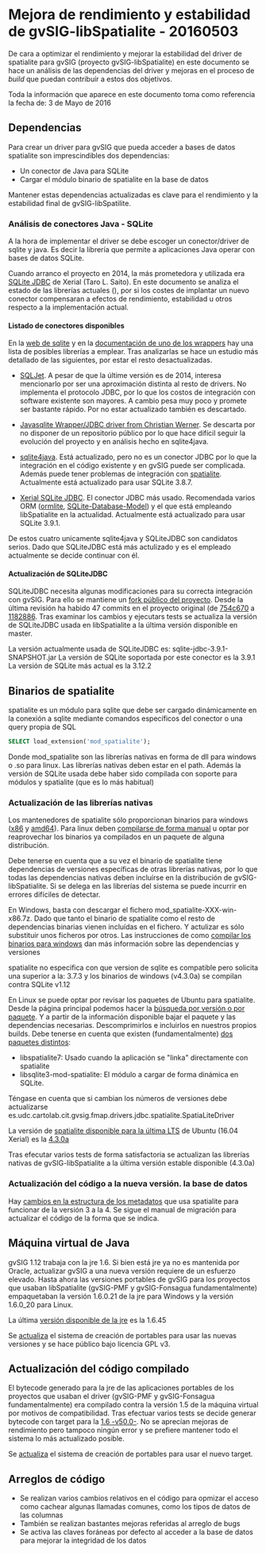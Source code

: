 # Mejora de rendimiento y estabilidad de gvSIG-libSpatialite - 20160503

De cara a optimizar el rendimiento y mejorar la estabilidad del driver de spatialite para gvSIG (proyecto gvSIG-libSpatialite) en este documento se hace un análisis de las dependencias del driver y mejoras en el proceso de *build* que puedan contribuír a estos dos objetivos.

Toda la información que aparece en este documento toma como referencia la fecha de: 3 de Mayo de 2016

## Dependencias

Para crear un driver para gvSIG que pueda acceder a bases de datos spatialite son imprescindibles dos dependencias:

* Un conector de Java para SQLite
* Cargar el módulo binario de spatialite en la base de datos

Mantener estas dependencias actualizadas es clave para el rendimiento y la estabilidad final de gvSIG-libSpatilite.

### Análisis de conectores Java - SQLite

A la hora de implementar el driver se debe escoger un conector/driver de sqlite y java. Es decir la librería que permite a aplicaciones Java operar con bases de datos SQLite.

Cuando arranco el proyecto en 2014, la más prometedora y utilizada era [SQLite JDBC](https://bitbucket.org/xerial/sqlite-jdbc) de Xerial (Taro L. Saito). En este documento se analiza el estado de las librerías actuales (), por si los costes de implantar un nuevo conector compensaran a efectos de rendimiento, estabilidad u otros respecto a la implementación actual.

#### Listado de conectores disponibles

En la [web de sqlite](http://www.sqlite.org/cvstrac/wiki?p=SqliteWrappers) y en la [documentación de uno de los wrappers](https://bitbucket.org/almworks/sqlite4java/wiki/ComparisonToOtherWrappers) hay una lista de posibles librerías a emplear. Tras analizarlas se hace un estudio más detallado de las siguientes, por estar el resto desactualizadas.

* [SQLJet](http://sqljet.com/). A pesar de que la últime versión es de 2014, interesa mencionarlo por ser una aproximación distinta al resto de drivers. No implementa el protocolo JDBC, por lo que los costos de integración con software existente son mayores. A cambio pesa muy poco y promete ser bastante rápido. Por no estar actualizado también es descartado.

* [Javasqlite Wrapper/JDBC driver from Christian Werner](http://www.ch-werner.de/javasqlite/). Se descarta por no disponer de un repositorio público por lo que hace difícil seguir la evolución del proyecto y en análisis hecho en sqlite4java.

* [sqlite4java](https://bitbucket.org/almworks/sqlite4java). Está actualizado, pero no es un conector JDBC por lo que la integración en el código existente y en gvSIG puede ser complicada. Además puede tener problemas de integración con [spatialite](https://bitbucket.org/almworks/sqlite4java/issues/80/sqliteconnectionloadextension-doesnt-work). Actualmente está actualizado para usar SQLite 3.8.7.

* [Xerial SQLite JDBC](https://github.com/xerial/sqlite-jdbc). El conector JDBC más usado. Recomendada varios ORM ([ormlite](http://ormlite.com/), [SQLite-Database-Model](https://github.com/SheldonNeilson/SQLite-Database-Model)) y el que está empleando libSpatialite en la actualidad. Actualmente está actualizado para usar SQLite 3.9.1.

De estos cuatro unicamente sqlite4java y SQLiteJDBC son candidatos serios. Dado que SQLiteJDBC está más actulizado y es el empleado actualmente se decide continuar con él.

#### Actualización de SQLiteJDBC

SQLiteJDBC necesita algunas modificaciones para su correcta integración con gvSIG. Para ello se mantiene un [fork público del proyecto](https://github.com/cartolab/sqlite-jdbc). Desde la última revisión ha habido 47 commits en el proyecto original (de [754c670](https://github.com/xerial/sqlite-jdbc/commit/754c670682994e9906e577b9a2521e3cfb70b2e1) a [1182886](https://github.com/xerial/sqlite-jdbc/commit/118288600bef15c4557cae901e73af3f14c80f7e). Tras examinar los cambios y ejecutars tests se actualiza la versión de SQLiteJDBC usada en libSpatialite a la última versión disponible en master.


La versión actualmente usada de SQLiteJDBC es: sqlite-jdbc-3.9.1-SNAPSHOT.jar
La versión de SQLite soportada por este conector es la 3.9.1
La versión de SQLite más actual es la 3.12.2

## Binarios de spatialite

spatialite es un módulo para sqlite que debe ser cargado dinámicamente en la conexión a sqlite mediante comandos específicos del conector o una query propia de SQL

```sql
SELECT load_extension('mod_spatialite');
```

Donde mod_spatialite son las librerías nativas en forma de dll para windows o .so para linux. Las librerías nativas deben estar en el path. Además la versión de SQLite usada debe haber sido compilada con soporte para módulos y spatialite (que es lo más habitual)

        
### Actualización de las librerías nativas

Los mantenedores de spatialite sólo proporcionan binarios para windows ([x86](http://www.gaia-gis.it/gaia-sins/windows-bin-x86/) y [amd64](http://www.gaia-gis.it/gaia-sins/windows-bin-amd64/)). Para linux deben [compilarse de forma manual](http://www.gaia-gis.it/gaia-sins/linux_how_to.html) u optar por reaprovechar los binarios ya compilados en un paquete de alguna distribución.

Debe tenerse en cuenta que a su vez el binario de spatialite tiene dependencias de versiones específicas de otras librerías nativas, por lo que todas las dependencias nativas deben incluírse en la distribución de gvSIG-libSpatialite. Si se delega en las librerías del sistema se puede incurrir en errores difíciles de detectar.

En Windows, basta con descargar el fichero mod_spatialite-XXX-win-x86.7z. Dado que tanto el binario de spatialite como el resto de dependencias binarias vienen incluídas en el fichero. Y actulizar es sólo substituir unos ficheros por otros. Las instrucciones de como [compilar los binarios para windows](http://www.gaia-gis.it/gaia-sins/mingw_how_to.html) dan más información sobre las dependencias y versiones

spatialite no especifica con que version de sqlite es compatible pero solicita una superior a la: 3.7.3 y los binarios de windows (v4.3.0a) se compilan contra SQLite v1.12

En Linux se puede optar por revisar los paquetes de Ubuntu para spatialite. Desde la página principal podemos hacer la [búsqueda por versión o por paquete](http://packages.ubuntu.com/). Y a partir de la información disponible bajar el paquete y las dependencias necesarias. Descomprimirlos e incluirlos en nuestros propios builds. Debe tenerse en cuenta que existen (fundamentalmente) [dos paquetes distintos](http://permalink.gmane.org/gmane.linux.debian.gis/2223):

* libspatialite7: Usado cuando la aplicación se "linka" directamente con spatialite
* libsqlite3-mod-spatialite: El módulo a cargar de forma dinámica en SQLite.

Téngase en cuenta que si cambian los números de versiones debe actualizarse es.udc.cartolab.cit.gvsig.fmap.drivers.jdbc.spatialite.SpatiaLiteDriver

La versión de [spatialite disponible para la última LTS](http://packages.ubuntu.com/xenial/libsqlite3-mod-spatialite) de Ubuntu (16.04 Xerial) es la [4.3.0a](https://launchpad.net/ubuntu/xenial/i386/libsqlite3-mod-spatialite/4.3.0a-5)

Tras efecutar varios tests de forma satisfactoria se actualizan las librerías nativas de gvSIG-libSpatialite a la última versión estable disponible (4.3.0a)

### Actualización del código a la nueva versión. la base de datos

Hay [cambios en la estructura de los metadatos](https://www.gaia-gis.it/fossil/libspatialite/wiki?name=switching-to-4.0) que usa spatialite para funcionar de la versión 3 a la 4. Se sigue el manual de migración para actualizar el código de la forma que se indica.


## Máquina virtual de Java

gvSIG 1.12 trabaja con la jre 1.6. Si bien está jre ya no es mantenida por Oracle, actualizar gvSIG a una nueva versión requiere de un esfuerzo elevado. Hasta ahora las versiones portables de gvSIG para los proyectos que usaban libSpatialite (gvSIG-PMF y gvSIG-Fonsagua fundamentalmente) empaquetaban la versión 1.6.0.21 de la jre para Windows y la versión 1.6.0_20 para Linux.

La última [versión disponible de la jre](http://www.oracle.com/technetwork/java/javase/downloads/java-archive-downloads-javase6-419409.html) es la 1.6.45

Se [actualiza](https://github.com/cartolab/create-gvsig-portable/commit/0b07758e1afb3676fe83bbb0e8bf8a8a434891f4) el sistema de creación de portables para usar las nuevas versiones y se hace público bajo licencia GPL v3.


## Actualización del código compilado

El bytecode generado para la jre de las aplicaciones portables de los proyectos que usaban el driver (gvSIG-PMF y gvSIG-Fonsagua fundamentalmente) era compilado contra la versión 1.5 de la máquina virtual por motivos de compatibilidad. Tras efectuar varios tests se decide generar bytecode con target para la [1.6 -v50.0-](https://blogs.oracle.com/darcy/entry/source_target_class_file_version). No se aprecían mejoras de rendimiento pero tampoco ningún error y se prefiere mantener todo el sistema lo más actualizado posible.

Se [actualiza](https://github.com/cartolab/create-gvsig-portable/commit/6bb7b8eb875c27d059bf0a2fb282b75cd823ee9e) el sistema de creación de portables para usar el nuevo target.


## Arreglos de código

* Se realizan varios cambios relativos en el código para opmizar el acceso como cachear algunas llamadas comunes, como los tipos de datos de las columnas
* También se realizan bastantes mejoras referidas al arreglo de bugs
* Se activa las claves foráneas por defecto al acceder a la base de datos para mejorar la integridad de los datos

